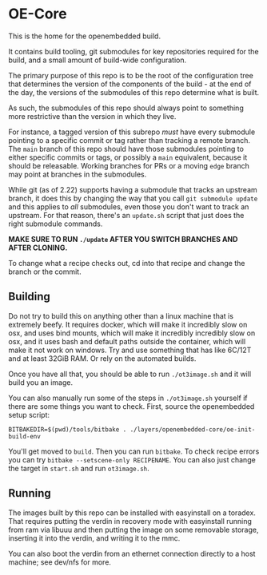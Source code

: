 # OE-Core

This is the home for the openembedded build.

It contains build tooling, git submodules for key repositories required for the build, and a small amount of build-wide configuration.

The primary purpose of this repo is to be the root of the configuration tree that determines the version of the components of the build - at the end of the day, the versions of the submodules of this repo determine what is built.

As such, the submodules of this repo should always point to something more restrictive than the version in which they live.

For instance, a tagged version of this subrepo _must_ have every submodule pointing to a specific commit or tag rather than tracking a remote branch. The `main` branch of this repo should have those submodules pointing to either specific commits or tags, or possibly a `main` equivalent, because it should be releasable. Working branches for PRs or a moving `edge` branch may point at branches in the submodules.

While git (as of 2.22) supports having a submodule that tracks an upstream branch, it does this by changing the way that you call `git submodule update` and this applies to _all_ submodules, even those you don't want to track an upstream. For that reason, there's an `update.sh` script that just does the right submodule commands. 

**MAKE SURE TO RUN `./update` AFTER YOU SWITCH BRANCHES AND AFTER CLONING.**

To change what a recipe checks out, cd into that recipe and change the branch or the commit.


## Building

Do not try to build this on anything other than a linux machine that is extremely beefy. It requires docker, which will make it incredibly slow on osx, and uses bind mounts, which will make it incredibly incredibly slow on osx, and it uses bash and default paths outside the container, which will make it not work on windows. Try and use something that has like 6C/12T and at least 32GiB RAM. Or rely on the automated builds.

Once you have all that, you should be able to run `./ot3image.sh` and it will build you an image.

You can also manually run some of the steps in `./ot3image.sh` yourself if there are some things you want to check. First, source the openembedded setup script:

`BITBAKEDIR=$(pwd)/tools/bitbake . ./layers/openembedded-core/oe-init-build-env`

You'll get moved to `build`. Then you can run `bitbake`. To check recipe errors you can try `bitbake --setscene-only RECIPENAME`. You can also just change the target in `start.sh` and run `ot3image.sh`.

## Running

The images built by this repo can be installed with easyinstall on a toradex. That requires putting the verdin in recovery mode with easyinstall running from ram via libuuu and then putting the image on some removable storage, inserting it into the verdin, and writing it to the mmc.

You can also boot the verdin from an ethernet connection directly to a host machine; see dev/nfs for more.
